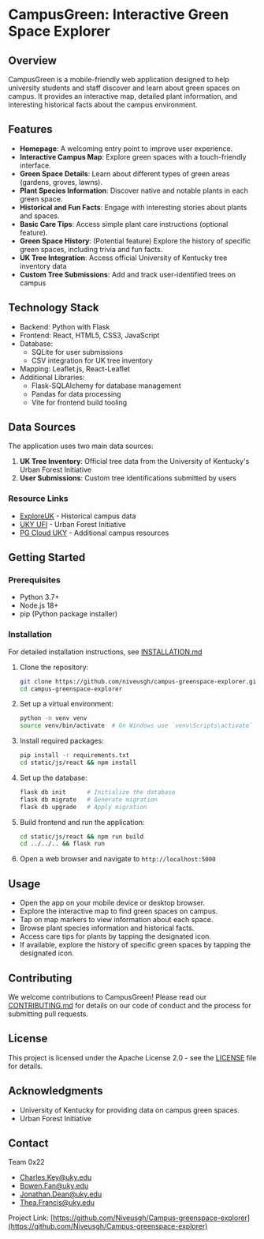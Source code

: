 # CampusGreen: Interactive Green Space Explorer

## Overview
CampusGreen is a mobile-friendly web application designed to help university students and staff discover and learn about green spaces on campus. It provides an interactive map, detailed plant information, and interesting historical facts about the campus environment.

## Features
- **Homepage**: A welcoming entry point to improve user experience.
- **Interactive Campus Map**: Explore green spaces with a touch-friendly interface.
- **Green Space Details**: Learn about different types of green areas (gardens, groves, lawns).
- **Plant Species Information**: Discover native and notable plants in each green space.
- **Historical and Fun Facts**: Engage with interesting stories about plants and spaces.
- **Basic Care Tips**: Access simple plant care instructions (optional feature).
- **Green Space History**: (Potential feature) Explore the history of specific green spaces, including trivia and fun facts.
- **UK Tree Integration**: Access official University of Kentucky tree inventory data
- **Custom Tree Submissions**: Add and track user-identified trees on campus

## Technology Stack
* Backend: Python with Flask
* Frontend: React, HTML5, CSS3, JavaScript
* Database:
  - SQLite for user submissions
  - CSV integration for UK tree inventory
* Mapping: Leaflet.js, React-Leaflet
* Additional Libraries:
  - Flask-SQLAlchemy for database management
  - Pandas for data processing
  - Vite for frontend build tooling

## Data Sources
The application uses two main data sources:
1. **UK Tree Inventory**: Official tree data from the University of Kentucky's Urban Forest Initiative
2. **User Submissions**: Custom tree identifications submitted by users

### Resource Links
- [ExploreUK](https://exploreuk.uky.edu/) - Historical campus data
- [UKY UFI](https://ufi.ca.uky.edu/) - Urban Forest Initiative
- [PG Cloud UKY](https://pg-cloud.com/UKY/) - Additional campus resources

## Getting Started
### Prerequisites
- Python 3.7+
- Node.js 18+
- pip (Python package installer)

### Installation
For detailed installation instructions, see [INSTALLATION.md](INSTALLATION.md)

1. Clone the repository:
   ```bash
   git clone https://github.com/niveusgh/campus-greenspace-explorer.git
   cd campus-greenspace-explorer
   ```

2. Set up a virtual environment:
   ```bash
   python -m venv venv
   source venv/bin/activate  # On Windows use `venv\Scripts\activate`
   ```

3. Install required packages:
   ```bash
   pip install -r requirements.txt
   cd static/js/react && npm install
   ```

4. Set up the database:
   ```bash
   flask db init      # Initialize the database
   flask db migrate   # Generate migration
   flask db upgrade   # Apply migration
   ```

5. Build frontend and run the application:
   ```bash
   cd static/js/react && npm run build
   cd ../../.. && flask run
   ```

6. Open a web browser and navigate to `http://localhost:5000`

## Usage
- Open the app on your mobile device or desktop browser.
- Explore the interactive map to find green spaces on campus.
- Tap on map markers to view information about each space.
- Browse plant species information and historical facts.
- Access care tips for plants by tapping the designated icon.
- If available, explore the history of specific green spaces by tapping the designated icon.

## Contributing
We welcome contributions to CampusGreen! Please read our [CONTRIBUTING.md](CONTRIBUTING.md) for details on our code of conduct and the process for submitting pull requests.

## License
This project is licensed under the Apache License 2.0 - see the [LICENSE](LICENSE) file for details.

## Acknowledgments
- University of Kentucky for providing data on campus green spaces.
- Urban Forest Initiative

## Contact
Team 0x22
- Charles.Key@uky.edu
- Bowen.Fan@uky.edu
- Jonathan.Dean@uky.edu
- Thea.Francis@uky.edu

Project Link: [https://github.com/Niveusgh/Campus-greenspace-explorer](https://github.com/Niveusgh/Campus-greenspace-explorer)